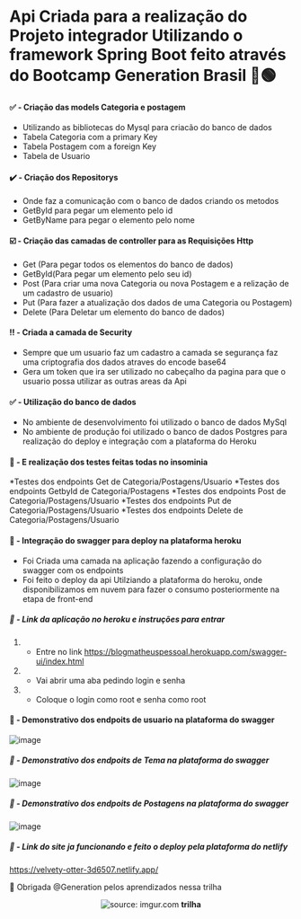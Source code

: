 # Api Criada para a realização do Projeto integrador Utilizando o framework Spring Boot feito através do Bootcamp Generation Brasil 📖🟢


 #### ✅ - Criação das models Categoria e postagem
 * Utilizando as bibliotecas do Mysql para criacão do banco de dados
 * Tabela Categoria com a primary Key
 * Tabela Postagem com a foreign Key
 * Tabela de Usuario
 
 #### ✔️ - Criação dos Repositorys
 * Onde faz a comunicação com o banco de dados criando os metodos
 * GetById para pegar um elemento pelo id
 * GetByName para pegar o elemento pelo nome
  
 #### ☑️ - Criação das camadas de controller para as Requisições Http
 * Get (Para pegar todos os elementos do banco de dados)
 * GetById(Para pegar um elemento pelo seu id)
 * Post (Para criar uma nova Categoria ou nova Postagem e a relização de um cadastro de usuario)
 * Put (Para fazer a atualização dos dados de uma Categoria ou Postagem)
 * Delete (Para Deletar um elemento do banco de dados)
   
 #### ‼️ - Criada a camada de Security
 * Sempre que um usuario faz um cadastro a camada se segurança faz uma criptografia dos dados atraves do encode base64
 * Gera um token que ira ser utilizado no cabeçalho da pagina para que o usuario possa utilizar as outras areas da Api
 
 #### ✅ - Utilização do banco de dados
 * No ambiente de desenvolvimento foi utilizado o banco de dados MySql
 * No ambiente de produção foi utilizado o banco de dados Postgres para realização do deploy e integração com a plataforma do Heroku
  
 #### 🔨 - E realização dos testes feitas todas no insominia
 *Testes dos endpoints Get de Categoria/Postagens/Usuario
 *Testes dos endpoints GetbyId de Categoria/Postagens 
 *Testes dos endpoints Post de Categoria/Postagens/Usuario 
 *Testes dos endpoints Put de Categoria/Postagens/Usuario 
 *Testes dos endpoints Delete de Categoria/Postagens/Usuario
 
 #### 🔨 - Integração do swagger para deploy na plataforma heroku
 * Foi Criada uma camada na aplicação fazendo a configuração do swagger com os endpoints
 * Foi feito o deploy da api Utilziando a plataforma do heroku, onde disponibilizamos em nuvem para fazer o consumo posteriormente na etapa de front-end
 
  ##### 🔨 - Link da aplicação no heroku e instruções para entrar
  1. - Entre no link https://blogmatheuspessoal.herokuapp.com/swagger-ui/index.html
  2. - Vai abrir uma aba pedindo login e senha
  3. - Coloque o login como root e senha como root
  
  
  #### 🔨 - Demonstrativo dos endpoits de usuario na plataforma do swagger
  ![image](https://user-images.githubusercontent.com/100168699/201541923-5e437409-5f48-4214-894e-3ee59118adca.png)


  ##### 🔨 - Demonstrativo dos endpoits de Tema na plataforma do swagger
  ![image](https://user-images.githubusercontent.com/100168699/201541992-c767542d-7647-407a-95e2-5e100825b966.png)
  
  ##### 🔨 - Demonstrativo dos endpoits de Postagens na plataforma do swagger
  
  ![image](https://user-images.githubusercontent.com/100168699/201542025-55d36bd5-bf53-4620-b1a0-3a77c3a7ae34.png)

  ##### 🔨 - Link do site ja funcionando e feito o deploy pela plataforma do netlify
 https://velvety-otter-3d6507.netlify.app/
 
 
 
 
🎁 Obrigada @Generation pelos aprendizados nessa trilha 

<div align="center">
    <img src="https://i.imgur.com/w8tTOuT.png" title="source: imgur.com" /> 
    <strong>trilha</strong>
